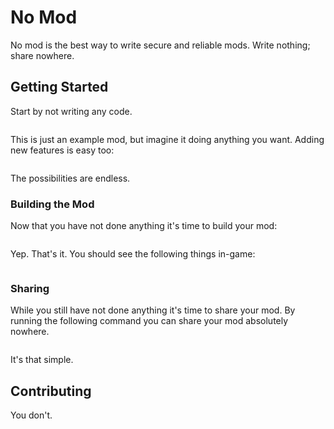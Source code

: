 # No Mod

No mod is the best way to write secure and reliable mods. Write nothing; share nowhere.

## Getting Started

Start by not writing any code.

```

```

This is just an example mod, but imagine it doing anything you want. Adding new features is easy too:

```

```

The possibilities are endless.

### Building the Mod

Now that you have not done anything it's time to build your mod:

```

```

Yep. That's it. You should see the following things in-game:

```

```

### Sharing

While you still have not done anything it's time to share your mod. By running the following command you can share your mod absolutely nowhere.

```

```

It's that simple. 

## Contributing

You don't.

